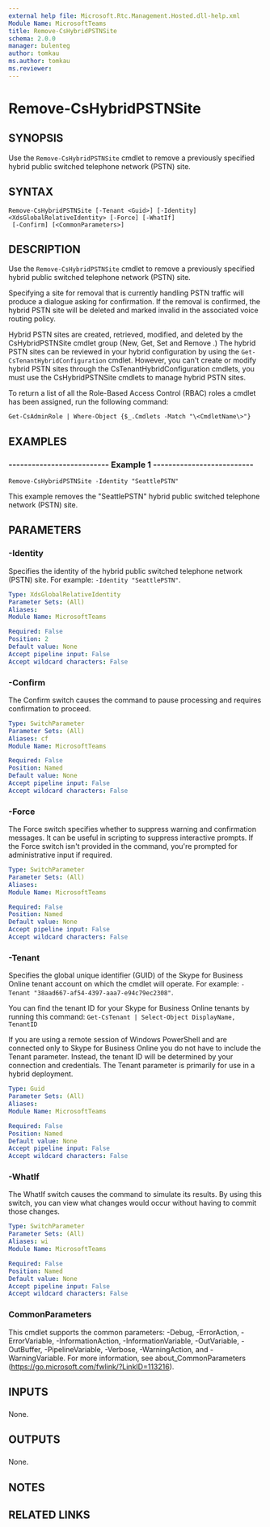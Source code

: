 ```yaml
---
external help file: Microsoft.Rtc.Management.Hosted.dll-help.xml 
Module Name: MicrosoftTeams
title: Remove-CsHybridPSTNSite
schema: 2.0.0
manager: bulenteg
author: tomkau
ms.author: tomkau
ms.reviewer:
---
```


# Remove-CsHybridPSTNSite

## SYNOPSIS
Use the `Remove-CsHybridPSTNSite` cmdlet to remove a previously specified hybrid public switched telephone network (PSTN) site.

## SYNTAX

```
Remove-CsHybridPSTNSite [-Tenant <Guid>] [-Identity] <XdsGlobalRelativeIdentity> [-Force] [-WhatIf]
 [-Confirm] [<CommonParameters>]
```

## DESCRIPTION
Use the `Remove-CsHybridPSTNSite` cmdlet to remove a previously specified hybrid public switched telephone network (PSTN) site.

Specifying a site for removal that is currently handling PSTN traffic will produce a dialogue asking for confirmation.
If the removal is confirmed, the hybrid PSTN site will be deleted and marked invalid in the associated voice routing policy.

Hybrid PSTN sites are created, retrieved, modified, and deleted by the CsHybridPSTNSite cmdlet group (New, Get, Set and Remove .) The hybrid PSTN sites can be reviewed in your hybrid configuration by using the `Get-CsTenantHybridConfiguration` cmdlet.
However, you can't create or modify hybrid PSTN sites through the CsTenantHybridConfiguration cmdlets, you must use the CsHybridPSTNSite cmdlets to manage hybrid PSTN sites.

To return a list of all the Role-Based Access Control (RBAC) roles a cmdlet has been assigned, run the following command:

`Get-CsAdminRole | Where-Object {$_.Cmdlets -Match "\<CmdletName\>"}`

## EXAMPLES

### -------------------------- Example 1 --------------------------
```
Remove-CsHybridPSTNSite -Identity "SeattlePSTN"
```

This example removes the "SeattlePSTN" hybrid public switched telephone network (PSTN) site.


## PARAMETERS

### -Identity
Specifies the identity of the hybrid public switched telephone network (PSTN) site.
For example: `-Identity "SeattlePSTN"`.

```yaml
Type: XdsGlobalRelativeIdentity
Parameter Sets: (All)
Aliases: 
Module Name: MicrosoftTeams

Required: False
Position: 2
Default value: None
Accept pipeline input: False
Accept wildcard characters: False
```

### -Confirm
The Confirm switch causes the command to pause processing and requires confirmation to proceed.

```yaml
Type: SwitchParameter
Parameter Sets: (All)
Aliases: cf
Module Name: MicrosoftTeams

Required: False
Position: Named
Default value: None
Accept pipeline input: False
Accept wildcard characters: False
```

### -Force
The Force switch specifies whether to suppress warning and confirmation messages.
It can be useful in scripting to suppress interactive prompts.
If the Force switch isn't provided in the command, you're prompted for administrative input if required.

```yaml
Type: SwitchParameter
Parameter Sets: (All)
Aliases: 
Module Name: MicrosoftTeams

Required: False
Position: Named
Default value: None
Accept pipeline input: False
Accept wildcard characters: False
```

### -Tenant
Specifies the global unique identifier (GUID) of the Skype for Business Online tenant account on which the cmdlet will operate.
For example: `-Tenant "38aad667-af54-4397-aaa7-e94c79ec2308"`.

You can find the tenant ID for your Skype for Business Online tenants by running this command: `Get-CsTenant | Select-Object DisplayName, TenantID`

If you are using a remote session of Windows PowerShell and are connected only to Skype for Business Online you do not have to include the Tenant parameter.
Instead, the tenant ID will be determined by your connection and credentials.
The Tenant parameter is primarily for use in a hybrid deployment.

```yaml
Type: Guid
Parameter Sets: (All)
Aliases: 
Module Name: MicrosoftTeams

Required: False
Position: Named
Default value: None
Accept pipeline input: False
Accept wildcard characters: False
```

### -WhatIf
The WhatIf switch causes the command to simulate its results.
By using this switch, you can view what changes would occur without having to commit those changes.

```yaml
Type: SwitchParameter
Parameter Sets: (All)
Aliases: wi
Module Name: MicrosoftTeams

Required: False
Position: Named
Default value: None
Accept pipeline input: False
Accept wildcard characters: False
```

### CommonParameters
This cmdlet supports the common parameters: -Debug, -ErrorAction, -ErrorVariable, -InformationAction, -InformationVariable, -OutVariable, -OutBuffer, -PipelineVariable, -Verbose, -WarningAction, and -WarningVariable. For more information, see about_CommonParameters (https://go.microsoft.com/fwlink/?LinkID=113216).

## INPUTS

###  
None.

## OUTPUTS

###  
None.

## NOTES

## RELATED LINKS

